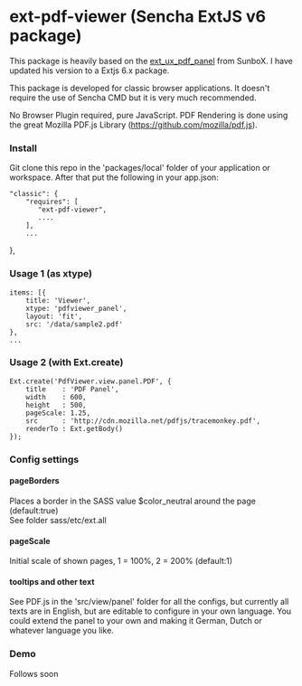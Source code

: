 ext-pdf-viewer (Sencha ExtJS v6 package)
========================================

This package is heavily based on the <a href="http://SunboX.github.com/ext_ux_pdf_panel/demo/">ext_ux_pdf_panel</a> from SunboX. I have updated his version to a 
Extjs 6.x package.

This package is developed for classic browser applications. It doesn't require
the use of Sencha CMD but it is very much recommended.

No Browser Plugin required, pure JavaScript. PDF Rendering is done using the great Mozilla PDF.js Library (<a href="https://github.com/mozilla/pdf.js">https://github.com/mozilla/pdf.js</a>).

### Install ###
Git clone this repo in the 'packages/local' folder of your application or workspace.
After that put the following in your app.json:

    "classic": {
        "requires": [
           "ext-pdf-viewer",
           ....
        ],
        ...
  },

### Usage 1 (as xtype) ###

    items: [{
        title: 'Viewer',
        xtype: 'pdfviewer_panel',
        layout: 'fit',
        src: '/data/sample2.pdf'
    },
    ...    


### Usage 2 (with Ext.create) ###

    Ext.create('PdfViewer.view.panel.PDF', {
        title    : 'PDF Panel',
        width    : 600,
        height   : 500,
        pageScale: 1.25, 
        src      : 'http://cdn.mozilla.net/pdfjs/tracemonkey.pdf', 
        renderTo : Ext.getBody()
    });
    
### Config settings ###
    
#### pageBorders ####
Places a border in the SASS value $color_neutral around the page (default:true)<br/>
See folder sass/etc/ext.all   

#### pageScale ####
Initial scale of shown pages, 1 = 100%, 2 = 200% (default:1)

#### tooltips and other text ####
See PDF.js in the 'src/view/panel' folder for all the configs, but
currently all texts are in English, but are editable to configure in your
own language. You could extend the panel to your own and making it German,
Dutch or whatever language you like.

    
### Demo ###
Follows soon


